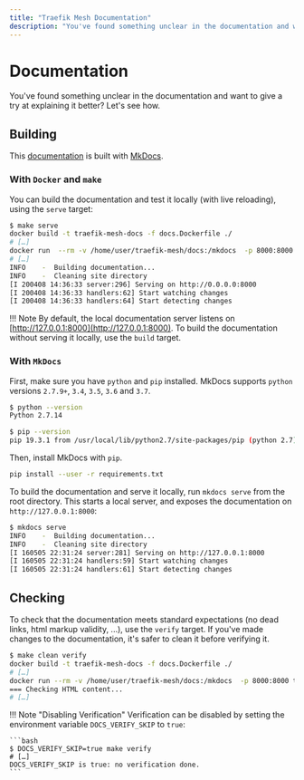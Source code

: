 ```yaml
---
title: "Traefik Mesh Documentation"
description: "You've found something unclear in the documentation and want to give a try at explaining it better? Learn how you can do so in this article."
---
```


# Documentation

You've found something unclear in the documentation and want to give a try at explaining it better?
Let's see how.

## Building

This [documentation](https://doc.traefik.io/traefik-mesh/) is built with [MkDocs](https://mkdocs.org/).

### With `Docker` and `make`

You can build the documentation and test it locally (with live reloading), using the `serve` target:

```bash
$ make serve
docker build -t traefik-mesh-docs -f docs.Dockerfile ./
# […]
docker run  --rm -v /home/user/traefik-mesh/docs:/mkdocs  -p 8000:8000 traefik-mesh-docs mkdocs serve
# […]
INFO    -  Building documentation...
INFO    -  Cleaning site directory
[I 200408 14:36:33 server:296] Serving on http://0.0.0.0:8000
[I 200408 14:36:33 handlers:62] Start watching changes
[I 200408 14:36:33 handlers:64] Start detecting changes
```

!!! Note
    By default, the local documentation server listens on [http://127.0.0.1:8000](http://127.0.0.1:8000).
    To build the documentation without serving it locally, use the `build` target.

### With `MkDocs`

First, make sure you have `python` and `pip` installed. MkDocs supports `python` versions `2.7.9+`, `3.4`, `3.5`, `3.6` 
and `3.7`.

```bash
$ python --version
Python 2.7.14

$ pip --version
pip 19.3.1 from /usr/local/lib/python2.7/site-packages/pip (python 2.7)
```

Then, install MkDocs with `pip`.

```bash
pip install --user -r requirements.txt
```

To build the documentation and serve it locally, run `mkdocs serve` from the root directory.
This starts a local server, and exposes the documentation on `http://127.0.0.1:8000`:

```bash
$ mkdocs serve
INFO    -  Building documentation...
INFO    -  Cleaning site directory
[I 160505 22:31:24 server:281] Serving on http://127.0.0.1:8000
[I 160505 22:31:24 handlers:59] Start watching changes
[I 160505 22:31:24 handlers:61] Start detecting changes
```

## Checking

To check that the documentation meets standard expectations (no dead links, html markup validity, ...), use the `verify` target.
If you've made changes to the documentation, it's safer to clean it before verifying it.

```bash
$ make clean verify
docker build -t traefik-mesh-docs -f docs.Dockerfile ./
# […]
docker run --rm -v /home/user/traefik-mesh/docs:/mkdocs  -p 8000:8000 traefik-mesh-docs sh -c "mkdocs build && chown -R 501:20 ./site"
=== Checking HTML content...
# […]
```

!!! Note "Disabling Verification"
    Verification can be disabled by setting the environment variable `DOCS_VERIFY_SKIP` to `true`:
    
    ```bash
    $ DOCS_VERIFY_SKIP=true make verify
    # […]
    DOCS_VERIFY_SKIP is true: no verification done.
    ```
